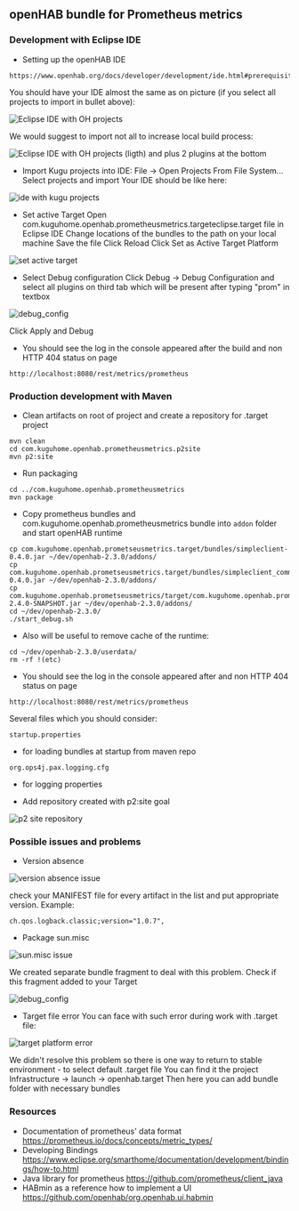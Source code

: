 ## openHAB bundle for Prometheus metrics

### Development with Eclipse IDE

* Setting up the openHAB IDE

```
https://www.openhab.org/docs/developer/development/ide.html#prerequisites
```

You should have your IDE almost the same as on picture (if you select all projects to import in bullet above):

![Eclipse IDE with OH projects](img/eclipse_ide_oh.png)

We would suggest to import not all to increase local build process:

![Eclipse IDE with OH projects (ligth)](img/eclipse_ide_oh_light.png)
 and plus 2 plugins at the bottom

* Import Kugu projects into IDE:
File -> Open Projects From File System...
Select projects and import
Your IDE should be like here:

![ide with kugu projects](img/ide_with_kugu.png)
  
* Set active Target
Open com.kuguhome.openhab.prometheusmetrics.targeteclipse.target file in Eclipse IDE
Change locations of the bundles to the path on your local machine
Save the file
Click Reload
Click Set as Active Target Platform

![set active target](img/set_active_target.png)

* Select Debug configuration
Click Debug -> Debug Configuration and select all plugins on third tab which will be present after typing "prom" in textbox

![debug_config](img/debug_config.png)

Click Apply and Debug

* You should see the log in the console appeared after the build and non HTTP 404 status on page
```
http://localhost:8080/rest/metrics/prometheus
```

### Production development with Maven
* Clean artifacts on root of project and create a repository for .target project
```
mvn clean
cd com.kuguhome.openhab.prometheusmetrics.p2site
mvn p2:site
```

* Run packaging
```
cd ../com.kuguhome.openhab.prometheusmetrics
mvn package
```

* Copy prometheus bundles and com.kuguhome.openhab.prometheusmetrics bundle into ```addon``` folder and start openHAB runtime
```
cp com.kuguhome.openhab.prometseusmetrics.target/bundles/simpleclient-0.4.0.jar ~/dev/openhab-2.3.0/addons/
cp com.kuguhome.openhab.prometseusmetrics.target/bundles/simpleclient_common-0.4.0.jar ~/dev/openhab-2.3.0/addons/
cp com.kuguhome.openhab.prometseusmetrics/target/com.kuguhome.openhab.prometheusmetrics-2.4.0-SNAPSHOT.jar ~/dev/openhab-2.3.0/addons/
cd ~/dev/openhab-2.3.0/
./start_debug.sh
```

* Also will be useful to remove cache of the runtime:
```
cd ~/dev/openhab-2.3.0/userdata/
rm -rf !(etc)
```

* You should see the log in the console appeared after and non HTTP 404 status on page
```
http://localhost:8080/rest/metrics/prometheus
```

Several files which you should consider:
```
startup.properties
```

- for loading bundles at startup from maven repo
```
org.ops4j.pax.logging.cfg
```

- for logging properties


* Add repository created with p2:site goal

![p2 site repository](img/p2_site_repo.png)

### Possible issues and problems

* Version absence

![version absence issue](img/version_absence_issue.png)

check your MANIFEST file for every artifact in the list and put appropriate version. Example:
```
ch.qos.logback.classic;version="1.0.7",
```

* Package sun.misc

![sun.misc issue](img/sun_misc_issue.png)

We created separate bundle fragment to deal with this problem. Check if this fragment added to your Target

![debug_config](img/debug_config.png)

* Target file error
You can face with such error during work with .target file:

![target platform error](img/target_platform_error.png)

We didn't resolve this problem so there is one way to return to stable environment - to select default .target file
You can find it the project Infrastructure -> launch -> openhab.target
Then here you can add bundle folder with necessary bundles


### Resources
* Documentation of prometheus' data format https://prometheus.io/docs/concepts/metric_types/
* Developing Bindings https://www.eclipse.org/smarthome/documentation/development/bindings/how-to.html
* Java library for prometheus https://github.com/prometheus/client_java
* HABmin as a reference how to implement a UI https://github.com/openhab/org.openhab.ui.habmin
